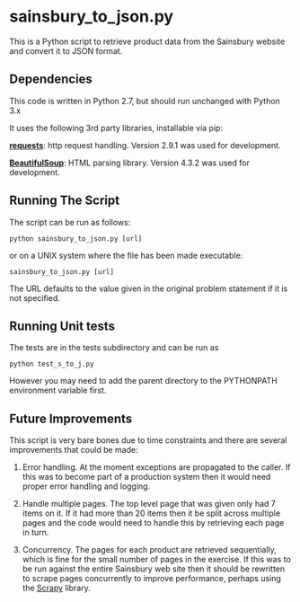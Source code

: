 sainsbury_to_json.py
====================

This is a Python script to retrieve product data from the Sainsbury website and convert
it to JSON format.

Dependencies
------------

This code is written in Python 2.7, but should run unchanged with Python 3.x

It uses the following 3rd party libraries, installable via pip:

[**requests**](http://docs.python-requests.org/en/master/): http request handling.
Version 2.9.1 was used for development.

[**BeautifulSoup**](https://www.crummy.com/software/BeautifulSoup/): HTML parsing library.
Version 4.3.2 was used for development.


Running The Script
------------------
The script can be run as follows:

    python sainsbury_to_json.py [url]

or on a UNIX system where the file has been made executable:

    sainsbury_to_json.py [url]

The URL defaults to the value given in the original problem statement if
it is not specified.

Running Unit tests
------------------

The tests are in the tests subdirectory and can be run as

    python test_s_to_j.py

However you may need to add the parent directory to the PYTHONPATH environment
variable first.

Future Improvements
-------------------

This script is very bare bones due to time constraints and there are several
improvements that could be made:

1. Error handling.  At the moment exceptions are propagated to the caller. If
this was to become part of a production system then it would need proper error
handling and logging.

2. Handle multiple pages.  The top level page that was given only had 7 items on it.
If it had more than 20 items then it be split across multiple pages and the code would
need to handle this by retrieving each page in turn.

3. Concurrency.  The pages for each product are retrieved sequentially, which is
fine for the small number of pages in the exercise.  If this was to be run against
the entire Sainsbury web site then it should be rewritten to scrape pages concurrently
to improve performance, perhaps using the [Scrapy](http://scrapy.org/) library.